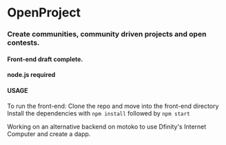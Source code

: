 # OpenProject
### Create communities, community driven projects and open contests. 
#### Front-end draft complete.
#### node.js required

#### USAGE
To run the front-end:
Clone the repo and move into the front-end directory
Install the dependencies with `npm install` followed by `npm start`


Working on an alternative backend on motoko to use Dfinity's Internet Computer and create a dapp.
